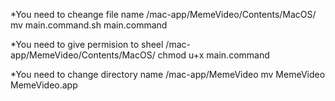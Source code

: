*You need to cheange file name
/mac-app/MemeVideo/Contents/MacOS/
mv main.command.sh main.command

*You need to give permision to sheel
/mac-app/MemeVideo/Contents/MacOS/
chmod u+x main.command

*You need to change directory name
/mac-app/MemeVideo
mv MemeVideo MemeVideo.app
